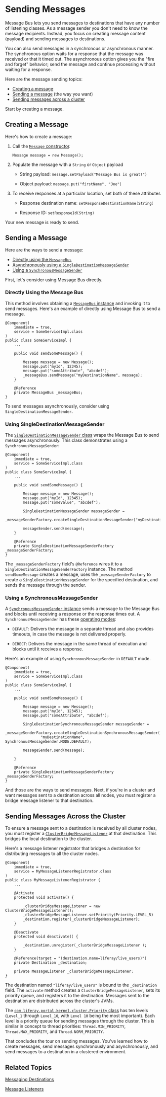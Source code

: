 # Sending Messages [](id=sending-messages)

Message Bus lets you send messages to destinations that have any number of
listening classes. As a message sender you don't need to know the message
recipients. Instead, you focus on creating message content (payload) and sending
messages to destinations.

You can also send messages in a synchronous or asynchronous manner. The
synchronous option waits for a response that the message was received or that it
timed out. The asynchronous option gives you the "fire and forget" behavior;
send the message and continue processing without waiting for a response. 

Here are the message sending topics:

- [Creating a message](#creating-a-message) 
- [Sending a message](#sending-a-message) (the way you want) 
- [Sending messages across a cluster](#sending-messages-across-the-cluster)

Start by creating a message. 

## Creating a Message [](id=creating-a-message)

Here's how to create a message:

1.  Call the [`Message` constructor](@platform-ref@/7.0-latest/javadocs/portal-kernel/com/liferay/portal/kernel/messaging/Message.html).

    `Message message = new Message();`

2.  Populate the message with a `String` or `Object` payload

    -   String payload: `message.setPayload("Message Bus is great!")`

    -   Object payload: `message.put("firstName", "Joe")`

3.  To receive responses at a particular location, set both of these attributes

    -  Response destination name: `setResponseDestinationName(String)`

    -  Response ID: `setResponseId(String)`

Your new message is ready to send. 

## Sending a Message [](id=sending-a-message)

Here are the ways to send a message: 

-  [Directly using the `MessageBus`](#directly-using-the-message-bus)
-  [Asynchronously using a `SingleDestinationMessageSender`](#using-singledestinationmessagesender) 
-  [Using a `SynchronousMessageSender`](#using-a-synchronousmessagesender)

First, let's consider using Message Bus directly. 

### Directly Using the Message Bus [](id=directly-using-the-message-bus)

This method involves obtaining a [`MessageBus` instance](@platform-ref@/7.0-latest/javadocs/portal-kernel/com/liferay/portal/kernel/messaging/MessageBus.html)
and invoking it to send messages. Here's an example of directly using Message
Bus to send a message.

    @Component(
        immediate = true,
        service = SomeServiceImpl.class
    )
    public class SomeServiceImpl {
        ...

        public void sendSomeMessage() {

            Message message = new Message();
            message.put("myId", 12345);
            message.put("someAttribute", "abcdef");
            _messageBus.sendMessage("myDestinationName", message);
        }

        @Reference
        private MessageBus _messageBus;
    }

To send messages asynchronously, consider using
`SingleDestinationMessageSender`.
 
### Using SingleDestinationMessageSender [](id=using-singledestinationmessagesender)

The [`SingleDestinationMessageSender` class](@platform-ref@/7.0-latest/javadocs/portal-kernel/com/liferay/portal/kernel/messaging/sender/SingleDestinationMessageSender.html)
wraps the Message Bus to send messages asynchronously. This class demonstrates
using a `SynchronousMessageSender`:

    @Component(
        immediate = true,
        service = SomeServiceImpl.class
    )
    public class SomeServiceImpl {
        ...

        public void sendSomeMessage() {

            Message message = new Message();
            message.put("myId", 12345);
            message.put("someValue", "abcdef");

            SingleDestinationMessageSender messageSender = 
               _messageSenderFactory.createSingleDestinationMessageSender("myDestinationName");

            messageSender.send(message);
        }

        @Reference
        private SingleDestinationMessageSenderFactory _messageSenderFactory;
    }

The `_messageSenderFactory` field's `@Reference` wires it to a
`SingleDestinationMessageSenderFactory` instance. The method
`sendSomeMessage` creates a message, uses the `_messageSenderFactory` to
create a `SingleDestinationMessageSender` for the specified destination, and
sends the message through the sender. 

### Using a SynchronousMessageSender [](id=using-a-synchronousmessagesender)

A [`SynchronousMessageSender` instance](@platform-ref@/7.0-latest/javadocs/portal-kernel/com/liferay/portal/kernel/messaging/sender/SynchronousMessageSender.html)
sends a message to the Message Bus and blocks until receiving a response or the
response times out. A `SynchronousMessageSender` has these
[operating modes](@platform-ref@/7.0-latest/javadocs/portal-kernel/com/liferay/portal/kernel/messaging/sender/SynchronousMessageSender.Mode.html):

-   `DEFAULT`: Delivers the message in a separate thread and also provides
    timeouts, in case the message is not delivered properly.

-   `DIRECT`: Delivers the message in the same thread of execution and blocks 
    until it receives a response. 

Here's an example of using `SynchronousMessageSender` in `DEFAULT` mode.

    @Component(
        immediate = true,
        service = SomeServiceImpl.class
    )
    public class SomeServiceImpl {
        ...

        public void sendSomeMessage() {

            Message message = new Message();
            message.put("myId", 12345);
            message.put("someAttribute", "abcdef");

            SingleDestinationSynchronousMessageSender messageSender = 
                _messageSenderFactory.createSingleDestinationSynchronousMessageSender(
                    "myDestinationName", SynchronousMessageSender.MODE.DEFAULT);

            messageSender.send(message);

        }

        @Reference
        private SingleDestinationMessageSenderFactory _messageSenderFactory;
    }

And those are the ways to send messages. Next, if you're in a cluster and want
messages sent to a destination across all nodes, you must register a bridge
message listener to that destination. 

## Sending Messages Across the Cluster [](id=sending-messages-across-the-cluster)

To ensure a message sent to a destination is received by all cluster nodes, you
must register a
[`ClusterBridgeMessageListener`](@platform-ref@/7.0-latest/javadocs/portal-kernel/com/liferay/portal/kernel/cluster/messaging/ClusterBridgeMessageListener.html)
at that destination. This bridges the local destination to the cluster.

Here's a message listener registrator that bridges a destination for
distributing messages to all the cluster nodes.

    @Component(
        immediate = true,
        service = MyMessageListenerRegistrator.class
    )
    public class MyMessageListenerRegistrator {
        ...

        @Activate
        protected void activate() {

            _clusterBridgeMessageListener = new ClusterBridgeMessageListener();
            _clusterBridgeMessageListener.setPriority(Priority.LEVEL_5)
            _destination.register(_clusterBridgeMessageListener);
        }

        @Deactivate
        protected void deactivate() {

            _destination.unregister(_clusterBridgeMessageListener );
        }

        @Reference(target = "(destination.name=liferay/live_users)")
        private Destination _destination;

        private MessageListener _clusterBridgeMessageListener;
    }

The destination named `"liferay/live_users"` is bound to the `_destination`
field. The `activate` method creates a `ClusterBridgeMessageListener`, sets its
priority queue, and registers it to the destination. Messages sent to the
destination are distributed across the cluster's JVMs. 

The [`com.liferay.portal.kernel.cluster.Priority` class](@platform-ref@/7.0-latest/javadocs/portal-kernel/com/liferay/portal/kernel/cluster/Priority.html)
has ten levels (`Level_1` through `Level_10`, with `Level 10` being the most
important). Each level is a priority queue for sending messages through the
cluster. This is similar in concept to thread priorities: `Thread.MIN_PRIORITY`,
`Thread.MAX_PRIORITY`, and `Thread.NORM_PRIORITY`. 

That concludes the tour on sending messages. You've learned how to create
messages, send messages synchronously and asynchronously, and send messages to a
destination in a clustered environment. 

## Related Topics [](id=related-topics)

[Messaging Destinations](/develop/tutorials/-/knowledge_base/7-0/messaging-destinations) 

[Message Listeners](/develop/tutorials/-/knowledge_base/7-0/message-listeners)
